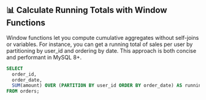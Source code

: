 ## 📊 Calculate Running Totals with Window Functions
Window functions let you compute cumulative aggregates without self-joins or variables. For instance, you can get a running total of sales per user by partitioning by user_id and ordering by date. This approach is both concise and performant in MySQL 8+.

```sql
SELECT
  order_id,
  order_date,
  SUM(amount) OVER (PARTITION BY user_id ORDER BY order_date) AS running_total
FROM orders;
```